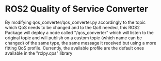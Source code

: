 # ROS2 Quality of Service Converter
By modifying qos_converter/qos_converter.py accordingly to the topic which QoS needs to be changed and to the QoS needed, this ROS2 Package will deploy a node called "/qos_converter" which will listen to the original topic and will publish on a custom topic (which name can be changed) of the same type, the same message it received but using a more fitting QoS profile. Currently, the available profile are the default ones available in the "rclpy.qos" library

